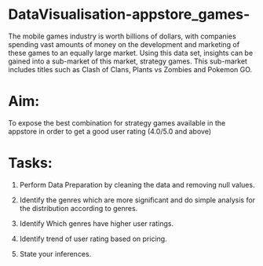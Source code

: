 # DataVisualisation-appstore_games-

The mobile games industry is worth billions of dollars, with companies spending vast amounts of money on the development and marketing of these games to an equally large market. Using this data set, insights can be gained into a sub-market of this market, strategy games. This sub-market includes titles such as Clash of Clans, Plants vs Zombies and Pokemon GO.

 # Aim: 
To expose the best combination for strategy games available in the appstore in order to get a good user rating (4.0/5.0 and above) 

# Tasks:

1. Perform Data Preparation by cleaning the data and removing null values. 

2. Identify the genres which are more significant and do simple analysis for the distribution according to genres.

3. Identify Which genres have higher user ratings. 

4. Identify trend of user rating based on pricing.

5. State your inferences.
